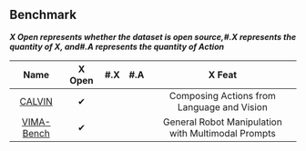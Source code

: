 ## Benchmark

***X  Open represents whether the dataset is open source,#.X represents the quantity of X, and#.A represents the quantity of Action***



|                        Name                         |  X Open  | #.X  | #.A  |                       X Feat                       |
| :-------------------------------------------------: | :------: | :--: | :--: | :------------------------------------------------: |
|     [CALVIN](http://calvin.cs.uni-freiburg.de/)     | &#x2714; |      |      |     Composing Actions from Language and Vision     |
| [VIMA-Bench](https://github.com/vimalabs/VimaBench) | &#x2714; |      |      | General Robot Manipulation with Multimodal Prompts |

